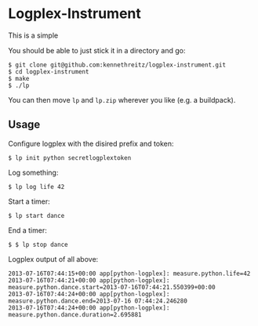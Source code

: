 Logplex-Instrument
==================

This is a simple

You should be able to just stick it in a directory and go:

    $ git clone git@github.com:kennethreitz/logplex-instrument.git
    $ cd logplex-instrument
    $ make
    $ ./lp

You can then move `lp` and `lp.zip` wherever you like (e.g. a buildpack).


Usage
-----

Configure logplex with the disired prefix and token:

    $ lp init python secretlogplextoken

Log something:

    $ lp log life 42

Start a timer:

    $ lp start dance

End a timer:

    $ $ lp stop dance

Logplex output of all above:

    2013-07-16T07:44:15+00:00 app[python-logplex]: measure.python.life=42
    2013-07-16T07:44:21+00:00 app[python-logplex]: measure.python.dance.start=2013-07-16T07:44:21.550399+00:00
    2013-07-16T07:44:24+00:00 app[python-logplex]: measure.python.dance.end=2013-07-16 07:44:24.246280
    2013-07-16T07:44:24+00:00 app[python-logplex]: measure.python.dance.duration=2.695881